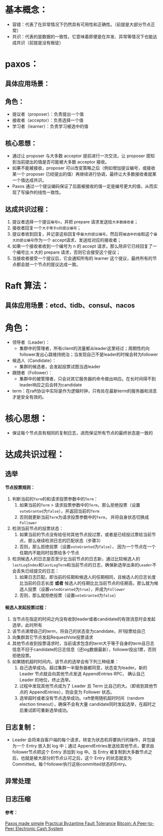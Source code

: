 # 基本概念：
* 容错：代表了在异常情况下仍然具有可用性和正确性。（前提是大部分节点正常）
* 共识：代表的是数据的一致性，它意味着即便是在并发、异常等情况下也能达成共识（前提是没有叛徒）

# paxos：
## 具体应用场景：

## 角色：
* 提议者（proposer）：负责提出一个值
* 接收者（acceptor）：负责选择一个值
* 学习者（learner）：负责学习被选中的值

## 核心思想：
* 通过让 proposer 与大多数 acceptor 提前进行一次交流，让 proposer 感知到当前提出的值是否可能被大多数 acceptor 接收。
* 如果不能被接收，proposer 可以改变策略之后（例如增加提议编号，或接收某一个 proposer 已经提出的值）再继续进行协调，最终让大多数接收者就某一个值达成共识。
* Paxos 通过一个提议编码保证了后面被接收的值一定是编号更大的值，从而实现了写操作的线性一致性。

## 达成共识过程：
1. 提议者选择一个提议`编号n`，并把 prepare 请求发送给`大多数接收者`；
2. 接收者回复一个`大于等于n的提议编号`；
3. 提议者收到回复，并记录这些回复中`最大的提议编号`，然后将`被选中的值`和这个`最大的提议编号`作为一个 accept请求，发送给对应的接收者；
4. 如果一个接收者收到一个编号为 n 的 accept 请求，那么除非它已经回复了一个编号比 n 大的 prepare 请求，否则它会接受这个提议；
5. 当接收者接受一个提议后，它会通知所有的 learner 这个提议，最终所有的节点都会就一个节点的提议达成一致。


# Raft 算法：
## 具体应用场景：etcd、tidb、consul、nacos

# 角色：
* 领导者（Leader）：
    * 集群中的管理者，所有client的流量都从leader这里经过；周期性的向follower发出心跳维持统治；当发现自己不是leader的时候会转为follower
* 候选人（Candidate）：
    * 集群的候选者，会发起投票试图当选leader
* 跟随者（Follower）：
    * 集群中的被管理者，只会对其它服务器的命令做出响应。在长时间得不到leader响应之后会转为candidate
* term：在raft协议中实际是作为逻辑时钟，只有处在最新term的服务器和消息才是安全有效的。

# 核心思想：
* 保证每个节点具有相同的复制日志，进而保证所有节点的最终状态是一致的

# 达成共识过程：
## 选举
#### 节点投票规则：
1. 判断当前的`Term`的和请求投票参数中的`Term`：
    1. 如果当前的`Term` > 请求投票参数中的`Term`，那么拒绝投票（设置`voteGranted`为`false`），并返回当前的`Term`
    2. 否则就更新当前`Term`为请求投票参数中的`Term`， 并将自身状态切换成`Follower`
2. 检测当前节点的投票状态：
    1. 如果当前的节点没有给任何其他节点投过票，或者是已经投过票给当前节点，那么继续检测日志的匹配状态（步骤3）
    2. 否则，那么拒绝投票（设置`voteGranted`为`false`）， 因为一个节点在一个任期内不能同时投票给多个节点
3. 检测候选人的日志是否至少比当前节点的日志新，通过比较候选人的`lastLogIndex`和`lastLogTerm`和当前节点的日志，确保新选举出来的`Leader`不会丢失已经提交的日志：
    1. 如果日志匹配，即当前的任期和候选人的任期相同，且候选人的日志长度比当前的日志长度 **或者** 候选人的任期比比当前节点的任期高，那么就为候选人投票（设置`votedGranted`为`true`），并成为`Follower`
    2. 否则，那么就拒绝投票（设置`voteGranted`为`false`）
 
#### 候选人发起投票过程：
1. 当节点在指定的时间之内没有收到leader或者candidate的有效消息时会发起选举，此时所有
2. 该节点递增自己的term，将自己的状态变为candidate，并1投票给自己
3. 向集群其它节点发起RequestVote投票请求
4. 其他节点收到投票请求时，当前请求包含的term大于等于自身的term且日志信息不旧于candidate的日志信息（还log数据最新），follower投出1票，否则拒绝投票。
5. 如果随机超时时间内，该节点的选举会有下列三种结果：
    1. 自己选举成功。超过集群一半服务器都同意，状态变为leader。新的 Leader 节点就会向其他节点发送 AppendEntries RPC， 确认自己 Leader 的地位，终止选举。
    2. 过程中发现其他节点成为了 Leader 且 Term 比自己的大。（即收到其他节点的 AppendEntries），则会变为 Follower 状态。
    3. 选举超时或者没有节点选举成功。raft使用随机超时时间（random election timeout），确保不会有大量 candidate同时发起选举，在超时之后重试即可重新选举成功。

## 日志复制：
* Leader 会将来自客户端的每个请求，转变为状态机将要执行的操作，并包装为一个 Entry 放入到 log 中；通过 AppendEntries发送给其他节点，要求由follower节点把这个 Entry 添加到 log 中。当 Entry 被复制到大多数节点之后，也就是被大部分的节点认可之后，这个 Entry 的状态就变为 Committed。每个follower执行这些committed状态的Entry。

## 异常处理

## 日志压缩


#### 参考：
[Paxos made simple](https://www.google.com/url?sa=t&rct=j&q=&esrc=s&source=web&cd=1&ved=0ahUKEwjUx7L9_-XXAhUES7wKHbENAw8QFggnMAA&url=https%3a%2f%2flamport%2eazurewebsites%2enet%2fpubs%2fpaxos-simple%2epdf&usg=AOvVaw2LqxhZNPEfgaMeyvZEm9xs)
[Practical Byzantine Fault Tolerance](http://pmg.csail.mit.edu/papers/osdi99.pdf)
[Bitcoin: A Peer-to-Peer Electronic Cash System](https://bitcoin.org/bitcoin.pdf)